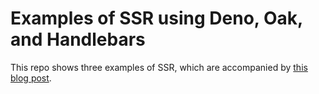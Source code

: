 # Examples of SSR using Deno, Oak, and Handlebars

This repo shows three examples of SSR, which are accompanied by [this blog post](https://deno.com/blog/back-to-the-ssr).

